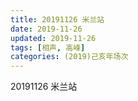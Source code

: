 ```yaml
---
title: 20191126 米兰站
date: 2019-11-26
updated: 2019-11-26
tags: [相声, 高峰]
categories: (2019)己亥年场次
---
```

20191126 米兰站